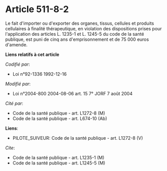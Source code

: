 # Article 511-8-2

Le fait d'importer ou d'exporter des organes, tissus, cellules et produits cellulaires à finalité thérapeutique, en violation
des dispositions prises pour l'application des articles L. 1235-1 et L. 1245-5 du code de la santé publique, est puni de cinq
ans d'emprisonnement et de 75 000 euros d'amende.

**Liens relatifs à cet article**

_Codifié par_:

  - Loi n°92-1336 1992-12-16

_Modifié par_:

  - Loi n°2004-800 2004-08-06 art. 15 7° JORF 7 août 2004

_Cité par_:

  - Code de la santé publique - art. L1272-8 (M)
  - Code de la santé publique - art. L674-10 (Ab)

**Liens**:

  - PILOTE_SUIVEUR: Code de la santé publique - art. L1272-8 (V)

_Cite_:

  - Code de la santé publique - art. L1235-1 (M)
  - Code de la santé publique - art. L1245-5 (M)
